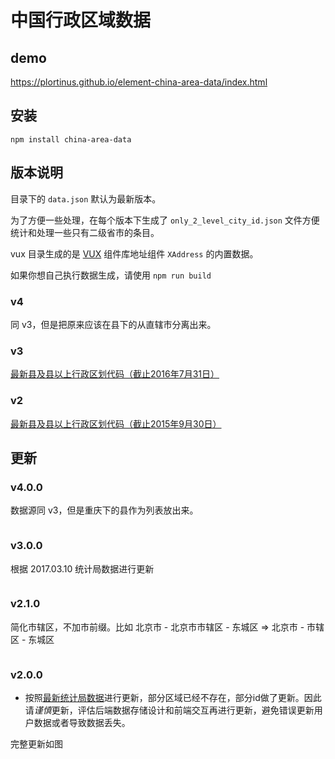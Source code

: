 # 中国行政区域数据

## demo

https://plortinus.github.io/element-china-area-data/index.html

## 安装

```
npm install china-area-data
```

## 版本说明

目录下的 `data.json` 默认为最新版本。

为了方便一些处理，在每个版本下生成了 `only_2_level_city_id.json` 文件方便统计和处理一些只有二级省市的条目。

vux 目录生成的是 [VUX](https://vux.li) 组件库地址组件 `XAddress` 的内置数据。

如果你想自己执行数据生成，请使用 `npm run build`

### v4

同 v3，但是把原来应该在县下的从直辖市分离出来。

### v3

[最新县及县以上行政区划代码（截止2016年7月31日）](http://www.stats.gov.cn/tjsj/tjbz/xzqhdm/201703/t20170310_1471429.html)

### v2

[最新县及县以上行政区划代码（截止2015年9月30日）](http://www.stats.gov.cn/tjsj/tjbz/xzqhdm/201608/t20160809_1386477.html)


## 更新

### v4.0.0

数据源同 v3，但是重庆下的县作为列表放出来。

<p align="center">
  <img src="./v4.0.0.changes.png" alt="">
</p>

### v3.0.0

根据 2017.03.10 统计局数据进行更新

<p align="center">
  <img src="./v3.0.0.changes.png" alt="">
</p>


### v2.1.0

简化市辖区，不加市前缀。比如 北京市 - 北京市市辖区 - 东城区 => 北京市 - 市辖区 - 东城区

<p align="center">
  <img src="./v2.1.0.changes.png" alt="">
</p>

### v2.0.0

- 按照[最新统计局数据](http://www.stats.gov.cn/tjsj/tjbz/xzqhdm/201608/t20160809_1386477.html)进行更新，部分区域已经不存在，部分id做了更新。因此请*谨慎*更新，评估后端数据存储设计和前端交互再进行更新，避免错误更新用户数据或者导致数据丢失。

完整更新如图
<p align="center">
  <img src="./v2.0.0.changes.png" alt="">
</p>
